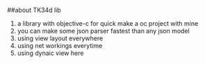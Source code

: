 
##about TK34d lib

1. a library with objective-c for quick make a oc project with mine
2. you can make some json parser fastest than any json model
3. using view layout everywhere
4. using net workings everytime
5. using dynaic view here



